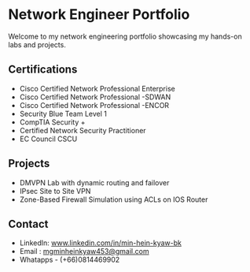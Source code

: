# Network Engineer Portfolio

Welcome to my network engineering portfolio showcasing my hands-on labs and projects.

## Certifications
- Cisco Certified Network Professional Enterprise
- Cisco Certified Network Professional -SDWAN
- Cisco Certified Network Professional -ENCOR
- Security Blue Team Level 1
- CompTIA Security +
- Certified Network Security Practitioner
- EC Council CSCU


## Projects
- DMVPN Lab with dynamic routing and failover
- IPsec Site to Site VPN
- Zone-Based Firewall Simulation using ACLs on IOS Router


## Contact
- LinkedIn: www.linkedin.com/in/min-hein-kyaw-bk
- Email   : mgminheinkyaw453@gmail.com
- Whatapps - (+66)0814469902
  
